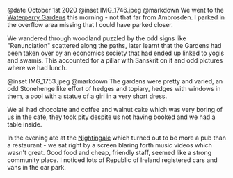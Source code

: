 @date		October 1st 2020
@inset		IMG_1746.jpeg
@markdown
We went to the [Waterperry Gardens](https://www.waterperrygardens.co.uk/) this morning - not that far from Ambrosden. I parked in the overflow area missing that I could have parked closer.

We wandered through woodland puzzled by the odd signs like "Renunciation" scattered along the paths, later learnt that the Gardens had been taken over by an economics society that had ended up linked to yogis and swamis. This accounted for a pillar with Sanskrit on it and odd pictures where we had lunch.

@inset		IMG_1753.jpeg
@markdown
The gardens were pretty and varied, an odd Stonehenge like effort of hedges and topiary, hedges with windows in them, a pool with a statue of a girl in a very short dress.

We all had chocolate and coffee and walnut cake which was very boring of us in the cafe, they took pity despite us not having booked and we had a table inside.

In the evening ate at the [Nightingale](https://www.thenightingalebicester.co.uk/index) which turned out to be more a pub than a restaurant - we sat right by a screen blaring forth music videos which wasn't great. Good food and cheap, friendly staff, seemed like a strong community place. I noticed lots of Republic of Ireland registered cars and vans in the car park.
